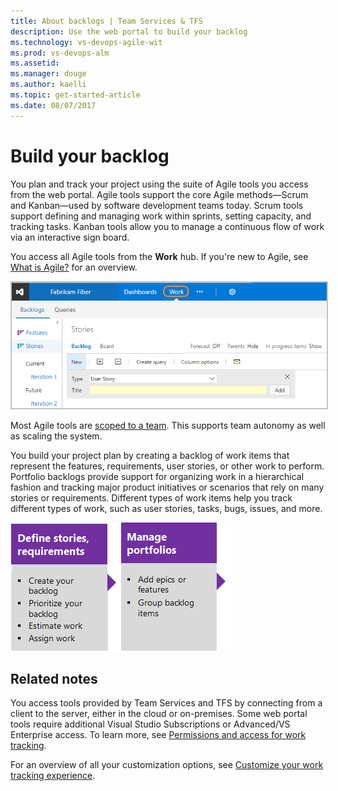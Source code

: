 ```yaml
---
title: About backlogs | Team Services & TFS
description: Use the web portal to build your backlog
ms.technology: vs-devops-agile-wit
ms.prod: vs-devops-alm
ms.assetid:  
ms.manager: douge
ms.author: kaelli
ms.topic: get-started-article 
ms.date: 08/07/2017
---
```


#  Build your backlog  

You plan and track your project using the suite of Agile tools you access from the web portal. Agile tools support the core Agile methods&mdash;Scrum and Kanban&mdash;used by software development teams today. Scrum tools support defining and managing work within sprints, setting capacity, and tracking tasks. Kanban tools allow you to manage a continuous flow of work via an interactive sign board.  

You access all Agile tools from the **Work** hub. If you're new to Agile, see [What is Agile?](https://www.visualstudio.com/learn/what-is-agile/) for an overview.

<img src="../_img/plan-intro.png" alt="Work hub, product backlog page" style="border: 2px solid #C3C3C3;" />  

Most Agile tools are [scoped to a team](/vsts/work/about-teams-and-settings?toc=/vsts/work/backlogs/toc.json). This supports team autonomy as well as scaling the system. 
 

You build your project plan by creating a backlog of work items that represent the features, requirements, user stories, or other work to perform. Portfolio backlogs provide support for organizing work in a hierarchical fashion and tracking major product initiatives or scenarios that rely on many stories or requirements.  Different types of work items help you track different types of work, such as user stories, tasks, bugs, issues, and more. 

[![Define stories](../_img/gs-planning-define-stories.png)](create-your-backlog.md)[![Organize backlog](../_img/gs-planning-organize-backlog.png)](organize-backlog.md)

## Related notes

You access tools provided by Team Services and TFS by connecting from a client to the server, either in the cloud or on-premises. Some web portal tools require additional Visual Studio Subscriptions or Advanced/VS Enterprise access.  To learn more, see [Permissions and access for work tracking](../permissions-access-work-tracking.md). 

For an overview of all your customization options, see [Customize your work tracking experience](../customize/customize-work.md). 

